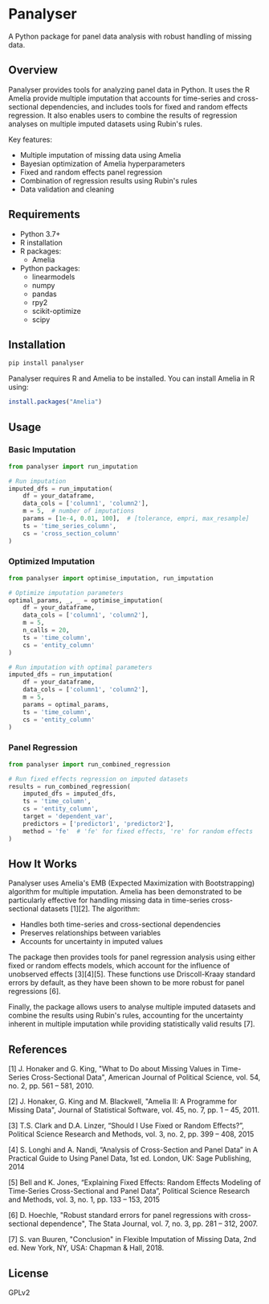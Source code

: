 # Panalyser

A Python package for panel data analysis with robust handling of missing data.

## Overview

Panalyser provides tools for analyzing panel data in Python.  It uses the R Amelia provide multiple imputation that accounts for time-series and cross-sectional dependencies, and includes tools for fixed and random effects regression.  It also enables users to combine the results of regression analyses on multiple imputed datasets using Rubin's rules.

Key features:
- Multiple imputation of missing data using Amelia
- Bayesian optimization of Amelia hyperparameters
- Fixed and random effects panel regression
- Combination of regression results using Rubin's rules
- Data validation and cleaning

## Requirements

- Python 3.7+
- R installation
- R packages:
  - Amelia
- Python packages:
  - linearmodels
  - numpy
  - pandas
  - rpy2
  - scikit-optimize
  - scipy

## Installation

```bash
pip install panalyser
```

Panalyser requires R and Amelia to be installed. You can install Amelia in R using:
```r
install.packages("Amelia")
```

## Usage

### Basic Imputation

```python
from panalyser import run_imputation

# Run imputation
imputed_dfs = run_imputation(
    df = your_dataframe,
    data_cols = ['column1', 'column2'],
    m = 5,  # number of imputations
    params = [1e-4, 0.01, 100],  # [tolerance, empri, max_resample]
    ts = 'time_series_column',
    cs = 'cross_section_column'
)
```

### Optimized Imputation

```python
from panalyser import optimise_imputation, run_imputation

# Optimize imputation parameters
optimal_params, _, _ = optimise_imputation(
    df = your_dataframe,
    data_cols = ['column1', 'column2'],
    m = 5,
    n_calls = 20,
    ts = 'time_column',
    cs = 'entity_column'
)

# Run imputation with optimal parameters
imputed_dfs = run_imputation(
    df = your_dataframe,
    data_cols = ['column1', 'column2'],
    m = 5,
    params = optimal_params,
    ts = 'time_column',
    cs = 'entity_column'
)
```

### Panel Regression

```python
from panalyser import run_combined_regression

# Run fixed effects regression on imputed datasets
results = run_combined_regression(
    imputed_dfs = imputed_dfs,
    ts = 'time_column',
    cs = 'entity_column',
    target = 'dependent_var',
    predictors = ['predictor1', 'predictor2'],
    method = 'fe'  # 'fe' for fixed effects, 're' for random effects
)
```

## How It Works

Panalyser uses Amelia's EMB (Expected Maximization with Bootstrapping) algorithm for multiple imputation. Amelia has been demonstrated to be particularly effective for handling missing data in time-series cross-sectional datasets [1][2]. The algorithm:
- Handles both time-series and cross-sectional dependencies
- Preserves relationships between variables
- Accounts for uncertainty in imputed values

The package then provides tools for panel regression analysis using either fixed or random effects models, which account for the influence of unobserved effects [3][4][5]. These functions use Driscoll-Kraay standard errors by default, as they have been shown to be more robust for panel regressions [6].

Finally, the package allows users to analyse multiple imputed datasets and combine the results using Rubin's rules, accounting for the uncertainty inherent in multiple imputation while providing statistically valid results [7].

## References

[1] J. Honaker and G. King, "What to Do about Missing Values in Time-Series Cross-Sectional Data", American Journal of Political Science, vol. 54, no. 2, pp. 561 – 581, 2010.

[2] J. Honaker, G. King and M. Blackwell, "Amelia II: A Programme for Missing Data", Journal of Statistical Software, vol. 45, no. 7, pp. 1 – 45, 2011.

[3] T.S. Clark and D.A. Linzer, “Should I Use Fixed or Random Effects?”, Political Science Research and Methods, vol. 3, no. 2, pp. 399 – 408, 2015

[4] S. Longhi and A. Nandi, “Analysis of Cross-Section and Panel Data” in A Practical Guide to Using Panel Data, 1st ed. London, UK: Sage Publishing, 2014

[5] Bell and K. Jones, “Explaining Fixed Effects: Random Effects Modeling of Time-Series Cross-Sectional and Panel Data”, Political Science Research and Methods, vol. 3, no. 1, pp. 133 – 153, 2015

[6] D. Hoechle, "Robust standard errors for panel regressions with cross-sectional dependence", The Stata Journal, vol. 7, no. 3, pp. 281 – 312, 2007.

[7] S. van Buuren, "Conclusion" in Flexible Imputation of Missing Data, 2nd ed. New York, NY, USA: Chapman & Hall, 2018.

## License

GPLv2